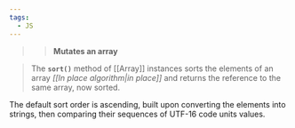```yaml
---
tags:
  - JS
---
```

>>**Mutates an array**

>The **`sort()`** method of [[Array]] instances sorts the elements of an array _[[In place algorithm|in place]]_ and returns the reference to the same array, now sorted. 

The default sort order is ascending, built upon converting the elements into strings, then comparing their sequences of UTF-16 code units values.